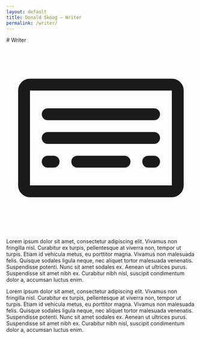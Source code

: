 ```yaml
---
layout: default
title: Donald Skoog – Writer
permalink: /writer/
---
```


<section markdown=1>
# Writer
  <div>
    <svg xmlns="http://www.w3.org/2000/svg" viewBox="0 0 256 256"><rect width="256" height="256" fill="none"/><rect x="24" y="56" width="208" height="144" rx="8" fill="none" stroke="currentColor" stroke-linecap="round" stroke-linejoin="round" stroke-width="16"/><line x1="56" y1="128" x2="200" y2="128" fill="none" stroke="currentColor" stroke-linecap="round" stroke-linejoin="round" stroke-width="16"/><line x1="56" y1="96" x2="200" y2="96" fill="none" stroke="currentColor" stroke-linecap="round" stroke-linejoin="round" stroke-width="16"/><line x1="56" y1="160" x2="64" y2="160" fill="none" stroke="currentColor" stroke-linecap="round" stroke-linejoin="round" stroke-width="16"/><line x1="96" y1="160" x2="160" y2="160" fill="none" stroke="currentColor" stroke-linecap="round" stroke-linejoin="round" stroke-width="16"/><line x1="192" y1="160" x2="200" y2="160" fill="none" stroke="currentColor" stroke-linecap="round" stroke-linejoin="round" stroke-width="16"/></svg>
    <p> Lorem ipsum dolor sit amet, consectetur adipiscing elit. Vivamus non fringilla nisl. Curabitur ex turpis, pellentesque at viverra non, tempor ut turpis. Etiam id vehicula metus, eu porttitor magna. Vivamus non malesuada felis. Quisque sodales ligula neque, nec aliquet tortor malesuada venenatis. Suspendisse potenti. Nunc sit amet sodales ex. Aenean ut ultrices purus. Suspendisse sit amet nibh ex. Curabitur nibh nisl, suscipit condimentum dolor a, accumsan luctus enim. 	</p>
  </div>
  <p>Lorem ipsum dolor sit amet, consectetur adipiscing elit. Vivamus non fringilla nisl. Curabitur ex turpis, pellentesque at viverra non, tempor ut turpis. Etiam id vehicula metus, eu porttitor magna. Vivamus non malesuada felis. Quisque sodales ligula neque, nec aliquet tortor malesuada venenatis. Suspendisse potenti. Nunc sit amet sodales ex. Aenean ut ultrices purus. Suspendisse sit amet nibh ex. Curabitur nibh nisl, suscipit condimentum dolor a, accumsan luctus enim.</p>
</section>
